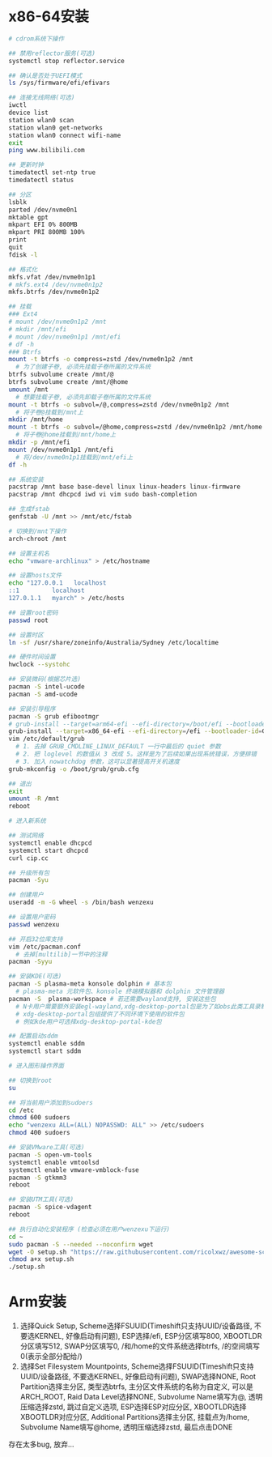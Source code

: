 # x86-64安装

```sh
# cdrom系统下操作

## 禁用reflector服务(可选)
systemctl stop reflector.service

## 确认是否处于UEFI模式
ls /sys/firmware/efi/efivars

## 连接无线网络(可选)
iwctl
device list
station wlan0 scan
station wlan0 get-networks
station wlan0 connect wifi-name
exit
ping www.bilibili.com

## 更新时钟
timedatectl set-ntp true
timedatectl status

## 分区
lsblk
parted /dev/nvme0n1
mktable gpt
mkpart EFI 0% 800MB
mkpart PRI 800MB 100%
print
quit
fdisk -l

## 格式化
mkfs.vfat /dev/nvme0n1p1
# mkfs.ext4 /dev/nvme0n1p2
mkfs.btrfs /dev/nvme0n1p2

## 挂载
### Ext4
# mount /dev/nvme0n1p2 /mnt
# mkdir /mnt/efi
# mount /dev/nvme0n1p1 /mnt/efi
# df -h
### Btrfs
mount -t btrfs -o compress=zstd /dev/nvme0n1p2 /mnt
  # 为了创建子卷, 必须先挂载子卷所属的文件系统
btrfs subvolume create /mnt/@
btrfs subvolume create /mnt/@home
umount /mnt
  # 想要挂载子卷, 必须先卸载子卷所属的文件系统
mount -t btrfs -o subvol=/@,compress=zstd /dev/nvme0n1p2 /mnt
  # 将子卷@挂载到/mnt上
mkdir /mnt/home
mount -t btrfs -o subvol=/@home,compress=zstd /dev/nvme0n1p2 /mnt/home
  # 将子卷@home挂载到/mnt/home上
mkdir -p /mnt/efi
mount /dev/nvme0n1p1 /mnt/efi
  # 将/dev/nvme0n1p1挂载到/mnt/efi上
df -h

## 系统安装
pacstrap /mnt base base-devel linux linux-headers linux-firmware
pacstrap /mnt dhcpcd iwd vi vim sudo bash-completion

## 生成fstab
genfstab -U /mnt >> /mnt/etc/fstab

# 切换到/mnt下操作
arch-chroot /mnt

## 设置主机名
echo "vmware-archlinux" > /etc/hostname

## 设置hosts文件
echo "127.0.0.1   localhost
::1         localhost
127.0.1.1   myarch" > /etc/hosts

## 设置root密码
passwd root

## 设置时区
ln -sf /usr/share/zoneinfo/Australia/Sydney /etc/localtime

## 硬件时间设置
hwclock --systohc

## 安装微码(根据芯片选)
pacman -S intel-ucode
pacman -S amd-ucode

## 安装引导程序
pacman -S grub efibootmgr
# grub-install --target=arm64-efi --efi-directory=/boot/efi --bootloader-id=GRUB
grub-install --target=x86_64-efi --efi-directory=/efi --bootloader-id=GRUB
vim /etc/default/grub
  # 1. 去掉 GRUB_CMDLINE_LINUX_DEFAULT 一行中最后的 quiet 参数
  # 2. 把 loglevel 的数值从 3 改成 5。这样是为了后续如果出现系统错误，方便排错
  # 3. 加入 nowatchdog 参数，这可以显著提高开关机速度
grub-mkconfig -o /boot/grub/grub.cfg

## 退出
exit
umount -R /mnt
reboot

# 进入新系统

## 测试网络
systemctl enable dhcpcd
systemctl start dhcpcd
curl cip.cc

## 升级所有包
pacman -Syu

## 创建用户
useradd -m -G wheel -s /bin/bash wenzexu

## 设置用户密码
passwd wenzexu

## 开启32位库支持
vim /etc/pacman.conf
  # 去掉[multilib]一节中的注释
pacman -Syyu

## 安装KDE(可选)
pacman -S plasma-meta konsole dolphin # 基本包
  # plasma-meta 元软件包、konsole 终端模拟器和 dolphin 文件管理器
pacman -S  plasma-workspace # 若还需要wayland支持, 安装这些包
  # N卡用户需要额外安装egl-wayland,xdg-desktop-portal包是为了如obs此类工具录制屏幕使用
  # xdg-desktop-portal包组提供了不同环境下使用的软件包
  # 例如kde用户可选择xdg-desktop-portal-kde包

## 配置启动sddm
systemctl enable sddm
systemctl start sddm

# 进入图形操作界面

## 切换到root
su

## 将当前用户添加到sudoers
cd /etc
chmod 600 sudoers
echo "wenzexu ALL=(ALL) NOPASSWD: ALL" >> /etc/sudoers
chmod 400 sudoers

## 安装VMware工具(可选)
pacman -S open-vm-tools
systemctl enable vmtoolsd
systemctl enable vmware-vmblock-fuse
pacman -S gtkmm3
reboot

## 安装UTM工具(可选)
pacman -S spice-vdagent
reboot

## 执行自动化安装程序 (检查必须在用户wenzexu下运行)
cd ~
sudo pacman -S --needed --noconfirm wget
wget -O setup.sh "https://raw.githubusercontent.com/ricolxwz/awesome-scripts/master/arch/setup.sh"
chmod a+x setup.sh
./setup.sh
```

# Arm安装

1. 选择Quick Setup, Scheme选择FSUUID(Timeshift只支持UUID/设备路径, 不要选KERNEL, 好像启动有问题), ESP选择/efi, ESP分区填写800, XBOOTLDR分区填写512, SWAP分区填写0, /和/home的文件系统选择btrfs, /的空间填写0(表示全部分配给/)
2. 选择Set Filesystem Mountpoints, Scheme选择FSUUID(Timeshift只支持UUID/设备路径, 不要选KERNEL, 好像启动有问题), SWAP选择NONE, Root Partition选择主分区, 类型选btrfs, 主分区文件系统的名称为自定义, 可以是ARCH_ROOT, Raid Data Level选择NONE, Subvolume Name填写为@, 透明压缩选择zstd, 跳过自定义选项, ESP选择ESP对应分区, XBOOTLDR选择XBOOTLDR对应分区, Additional Partitions选择主分区, 挂载点为/home, Subvolume Name填写@home, 透明压缩选择zstd, 最后点击DONE

存在太多bug, 放弃...
